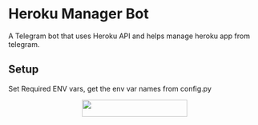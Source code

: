 # Heroku Manager Bot
A Telegram bot that uses Heroku API and helps manage heroku app from telegram.

## Setup
Set Required ENV vars, get the env var names from config.py
















<p align="center"><a href="https://dashboard.heroku.com/new?template=https://github.com/ashui501/HerokuManager"> <img 
src="https://img.shields.io/badge/Deploy%20To%20Heroku-pink?style=flat&logo=heroku" width="210" height="34.45" /></a></p>
